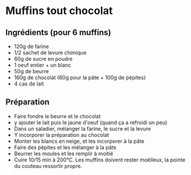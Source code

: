 Muffins tout chocolat
=====================

Ingrédients (pour 6 muffins)
-----------------------------

+ 120g de farine
+ 1/2 sachet de levure chimique
+ 60g de sucre en poudre
+ 1 oeuf entier + un blanc
+ 50g de beurre
+ 160g de chocolat (60g pour la pâte + 100g de pépites)
+ 4 cas de lait


Préparation
-----------

+ Faire fondre le beurre et le chocolat
+ y ajouter le lait puis le jaune d'oeuf (quand ça a refroidi un peu)
+ Dans un saladier, mélanger la farine, le sucre et la levure
+ Y incorporer la préparation au chocolat
+ Monter les blancs en neige, et les incorporer à la pâte
+ Faire des pépites et les mélanger à la pâte
+ Beurrer les moules et les remplir à moitié
+ Cuire 10/15 min à 200°C. Les muffins doivent rester moëlleux, la pointe du couteau ressortir propre.
